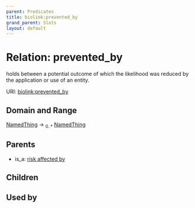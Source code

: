 ```yaml
---
parent: Predicates
title: biolink:prevented_by
grand_parent: Slots
layout: default
---
```


# Relation: prevented_by


holds between a potential outcome of which the likelihood was reduced by the application or use of an entity.

URI: [biolink:prevented_by](https://w3id.org/biolink/prevented_by)

## Domain and Range

[NamedThing](NamedThing.md) ->  <sub>0..\*</sub> [NamedThing](NamedThing.md)

## Parents

 *  is_a: [risk affected by](risk_affected_by.md)

## Children


## Used by

